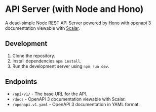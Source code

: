 # API Server (with Node and Hono)

A dead-simple Node REST API Server powered by [Hono](https://hono.dev/) with openapi 3 documentation viewable with [Scalar](https://docs.scalar.com/swagger-editor).

## Development

1. Clone the repository.
2. Install dependencies `npm install`.
3. Run the development server using `npm run dev`.

## Endpoints

- `/api/v1/` - The base URL for the API.
- `/docs` - OpenAPI 3 documentation viewable with Scalar.
- `/openapi.v1.yaml` - OpenAPI 3 documentation in YAML format.
